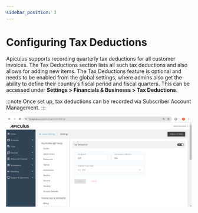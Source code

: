 ```yaml
---
sidebar_position: 3
---
```

# Configuring Tax Deductions

Apiculus supports recording quarterly tax deductions for all customer invoices. The Tax Deductions section lists all such tax deductions and also allows for adding new items. The Tax Deductions feature is optional and needs to be enabled from the global settings, where admins also get the ability to define their country’s fiscal period and fiscal quarters. This can be accessed under **Settings > Financials & Businesss > Tax Deductions**.

:::note
Once set up, tax deductions can be recorded via Subscriber Account Management.
:::

![Configuring Tax Deductions](img/ConfiguringTaxDeductions.png)